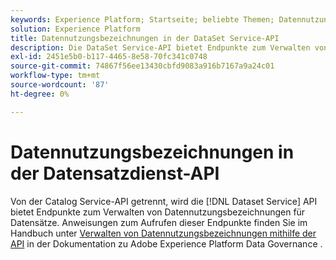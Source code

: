 ```yaml
---
keywords: Experience Platform; Startseite; beliebte Themen; Datennutzungsbezeichnungen; Katalogdienst
solution: Experience Platform
title: Datennutzungsbezeichnungen in der DataSet Service-API
description: Die DataSet Service-API bietet Endpunkte zum Verwalten von Datennutzungsbezeichnungen für Datensätze.
exl-id: 2451e5b0-b117-4465-8e58-70fc341c0748
source-git-commit: 74867f56ee13430cbfd9083a916b7167a9a24c01
workflow-type: tm+mt
source-wordcount: '87'
ht-degree: 0%

---
```


# Datennutzungsbezeichnungen in der Datensatzdienst-API

Von der Catalog Service-API getrennt, wird die [!DNL Dataset Service] API bietet Endpunkte zum Verwalten von Datennutzungsbezeichnungen für Datensätze. Anweisungen zum Aufrufen dieser Endpunkte finden Sie im Handbuch unter [Verwalten von Datennutzungsbezeichnungen mithilfe der API](../../data-governance/labels/dataset-api.md) in der Dokumentation zu Adobe Experience Platform Data Governance .
